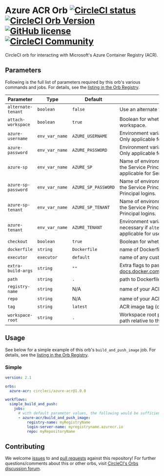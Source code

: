 # Azure ACR Orb [![CircleCI status](https://circleci.com/gh/CircleCI-Public/azure-acr-orb.svg "CircleCI status")](https://circleci.com/gh/CircleCI-Public/azure-acr-orb) [![CircleCI Orb Version](https://badges.circleci.com/orbs/circleci/azure-acr.svg)](https://circleci.com/orbs/registry/orb/circleci/azure-acr) [![GitHub license](https://img.shields.io/badge/license-MIT-blue.svg)](https://raw.githubusercontent.com/CircleCI-Public/azure-acr-orb/master/LICENSE) [![CircleCI Community](https://img.shields.io/badge/community-CircleCI%20Discuss-343434.svg)](https://discuss.circleci.com/c/orbs)

CircleCI orb for interacting with Microsoft's Azure Container Registry (ACR).

## Parameters
Following is the full list of parameters required by this orb's various commands and jobs. For details, see the [listing in the Orb Registry](https://circleci.com/orbs/registry/orb/circleci/azure-acr).

| Parameter | Type | Default | Description |
|-----------|------|---------|-------------|
| `alternate-tenant` | `boolean` | `false` | Use an alternate tenant. Only applicable for user logins. |
| `attach-workspace` | `boolean` | `true` | Boolean for whether or not to attach to an existing workspace. |
| `azure-username` | `env_var_name` | `AZURE_USERNAME` | Environment variable storing your Azure username. Only applicable for user logins. |
| `azure-password` | `env_var_name` | `AZURE_PASSWORD` | Environment variable storing your Azure password. Only applicable for user logins. |
| `azure-sp` | `env_var_name` | `AZURE_SP` | Name of environment variable storing the full name of the Service Principal, in the form http://app-url. Only applicable for Service Principal logins. |
| `azure-sp-password` | `env_var_name` | `AZURE_SP_PASSWORD` | Name of environment variable storing the password for the Service Principal. Only applicable for Service Principal logins. |
| `azure-sp-tenant` | `env_var_name` | `AZURE_SP_TENANT` | Name of environment variable storing the tenant ID for the Service Principal. Only applicable for Service Principal logins. |
| `azure-tenant` | `env_var_name` | `AZURE_TENANT` | Environment variable storing your Azure tenant, necessary if `alternate-tenant` is set to true. Only applicable for user logins. |
| `checkout` | `boolean` | `true` | Boolean for whether or not to checkout as a first step. |
| `dockerfile` | `string` | `Dockerfile` | name of Dockerfile to use |
| `executor` | `executor` | `default` | name of any custom executor (default is `machine: true`) |
| `extra-build-args` | `string` | `""` | Extra flags to pass to `docker build` (see [docs.docker.com/engine/reference/commandline/build](https://docs.docker.com/engine/reference/commandline/build)) |
| `path` | `string` | `.` | path to Dockerfile, defaults to the working directory |
| `registry-name` | `string` |  N/A | name of your ACR registry |
| `repo` | `string` |  N/A | name of your ACR repository |
| `tag` | `string` |  `latest` | ACR image tag (comma-delimited string) |
| `workspace-root` | `string` |  `.` | Workspace root path that is either an absolute path or a path relative to the working directory. |

## Usage
See below for a simple example of this orb's `build_and_push_image` job. For details, see the [listing in the Orb Registry](https://circleci.com/orbs/registry/orb/circleci/azure-acr).

### Simple

```yaml
version: 2.1

orbs:
  azure-acr: circleci/azure-acr@1.0.0

workflows:
  simple_build_and_push:
    jobs:
      # with default parameter values, the following would be sufficient to build and push an image to ACR
      - azure-acr/build_and_push_image:
          registry-name: myRegistryName
          login-server-name: myregistryname.azurecr.io
          repo: myRepositoryName
```

## Contributing
We welcome [issues](https://github.com/CircleCI-Public/azure-acr-orb/issues) to and [pull requests](https://github.com/CircleCI-Public/azure-acr-orb/pulls) against this repository! For further questions/comments about this or other orbs, visit [CircleCI's Orbs discussion forum](https://discuss.circleci.com/c/orbs).
